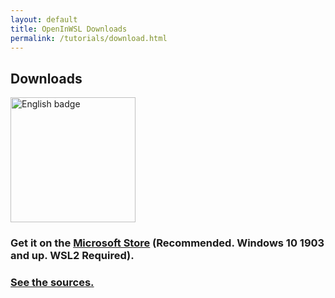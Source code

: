 ```yaml
---
layout: default
title: OpenInWSL Downloads
permalink: /tutorials/download.html
---
```


## Downloads

<a href='//www.microsoft.com/store/apps/9ngmqpwcg7sf?cid=storebadge&ocid=badge'><img data-tilt-max="7.5" data-tilt-scale="1.025" data-tilt-speed="1000" data-tilt src='https://developer.microsoft.com/store/badges/images/English_get-it-from-MS.png' alt='English badge' width='200'/></a>

### Get it on the [Microsoft Store](https://www.microsoft.com/en-us/p/openinwsl/9ngmqpwcg7sf) (Recommended. Windows 10 1903 and up. WSL2 Required).

<!---
### [Traditional Windows Installer](https://github.com/Opticos/OpenInWSL-Source/releases/) (Windows 10 1903 and up. WSL2 Required).

### Winget downloads the Traditional Installer version: ```winget install openinwsl```





### Also, there is an itch.io page: (Coming Soon)
<iframe src="https://itch.io/embed/779749" width="552" height="167" frameborder="0"><a href="https://opticos.itch.io/gwsl">GWSL by Optico5</a></iframe>
-->

### [See the sources.](https://github.com/Opticos/openinwsl-Source)
